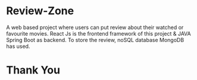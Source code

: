 # Review-Zone
A web based project where users can put review about their watched or favourite movies. React Js is the frontend framework of this project & JAVA Spring Boot as backend. To store the review, noSQL database MongoDB has used.
 
 # Thank You
